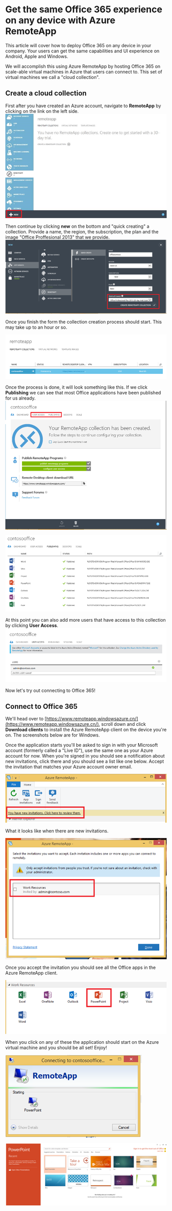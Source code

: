 <properties
   pageTitle="Get the same Office 365 experience on any device with Azure RemoteApp"
   description="Learn how to share any Office 365 app with your users by using Azure RemoteApp."
   services="remoteapp"
   documentationCenter=""
   authors="guscatalano"
   manager="mbaldwin"
   editor=""/>

<tags
   ms.service="remoteapp"
   ms.date="08/12/2015"
   wacn.date=""/>


# Get the same Office 365 experience on any device with Azure RemoteApp

This article will cover how to deploy Office 365 on any device in your company. Your users can get the same capabilities and UI experience on Android, Apple and Windows. 

We will accomplish this using Azure RemoteApp by hosting Office 365 on scale-able virtual machines in Azure that users can connect to. This set of virtual machines we call a "cloud collection". 

## Create a cloud collection

First after you have created an Azure account, navigate to **RemoteApp** by clicking on the link on the left side. 
![Showing Azure RemoteApp on the Azure Portal](https://raw.githubusercontent.com/guscatalano/azure-content/master/articles/media/remoteapp-tutorial-o365anywhere/1-menu.png)

Then continue by clicking **new** on the bottom and "quick creating" a collection. Provide a name, the region, the subscription, the plan and the image "Office Proffesional 2013" that we provide.
![Create Dialog](https://raw.githubusercontent.com/guscatalano/azure-content/master/articles/media/remoteapp-tutorial-o365anywhere/2-quickcreate.PNG)

Once you finish the form the collection creation process should start. This may take up to an hour or so.

![Waiting](https://raw.githubusercontent.com/guscatalano/azure-content/master/articles/media/remoteapp-tutorial-o365anywhere/3-waiting.PNG)

Once the process is done, it will look something like this. If we click **Publishing** we can see that most Office applications have been published for us already.
![Collection created](https://raw.githubusercontent.com/guscatalano/azure-content/master/articles/media/remoteapp-tutorial-o365anywhere/4-done.PNG)

![Published apps](https://raw.githubusercontent.com/guscatalano/azure-content/master/articles/media/remoteapp-tutorial-o365anywhere/5-publish.PNG)

At this point you can also add more users that have access to this collection by clicking **User Access**.
![Configure user access](https://raw.githubusercontent.com/guscatalano/azure-content/master/articles/media/remoteapp-tutorial-o365anywhere/6-user.PNG)

Now let's try out connecting to Office 365!

## Connect to Office 365

We'll head over to [https://www.remoteapp.windowsazure.cn/](https://www.remoteapp.windowsazure.cn/), scroll down  and click **Download clients** to install the Azure RemoteApp client on the device you're on. The screenshots below are for Windows.

Once the application starts you'll be asked to sign in with your Microsoft account (formerly called a "Live ID"), use the same one as your Azure account for now. When you're signed in you should see a notification about new invitations, click there and you should see a list like one below. Accept the invitation that matches your Azure account owner email. 

![New invitation](https://raw.githubusercontent.com/guscatalano/azure-content/master/articles/media/remoteapp-tutorial-o365anywhere/7-araclient.PNG)

What it looks like when there are new invitations.

![Accept an application](https://raw.githubusercontent.com/guscatalano/azure-content/master/articles/media/remoteapp-tutorial-o365anywhere/8-invitation.PNG) 

Once you accept the invitation you should see all the Office apps in the Azure RemoteApp client.

![List of apps](https://raw.githubusercontent.com/guscatalano/azure-content/master/articles/media/remoteapp-tutorial-o365anywhere/9-work.PNG)

When you click on any of these the application should start on the Azure virtual machine and you should be all set! Enjoy!

![starting](https://raw.githubusercontent.com/guscatalano/azure-content/master/articles/media/remoteapp-tutorial-o365anywhere/10-arastart.PNG)

![powerpoint](https://raw.githubusercontent.com/guscatalano/azure-content/master/articles/media/remoteapp-tutorial-o365anywhere/11-pp.PNG)
 